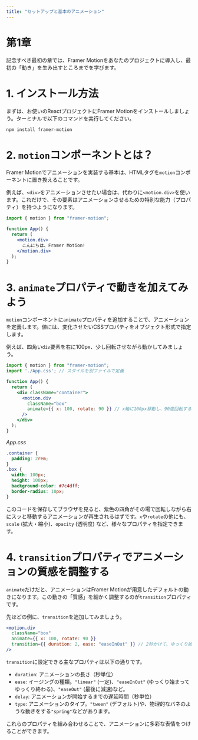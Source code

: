 ```yaml
---
title: "セットアップと基本のアニメーション"
---
```


# 第1章

記念すべき最初の章では、Framer Motionをあなたのプロジェクトに導入し、最初の「動き」を生み出すところまでを学びます。

# 1. インストール方法

まずは、お使いのReactプロジェクトにFramer Motionをインストールしましょう。ターミナルで以下のコマンドを実行してください。

```bash
npm install framer-motion
```

# 2. `motion`コンポーネントとは？

Framer Motionでアニメーションを実装する基本は、HTMLタグを`motion`コンポーネントに置き換えることです。

例えば、`<div>`をアニメーションさせたい場合は、代わりに`<motion.div>`を使います。これだけで、その要素はアニメーションさせるための特別な能力（プロパティ）を持つようになります。

```jsx
import { motion } from "framer-motion";

function App() {
  return (
    <motion.div>
      こんにちは、Framer Motion!
    </motion.div>
  );
}
```

# 3. `animate`プロパティで動きを加えてみよう

`motion`コンポーネントに`animate`プロパティを追加することで、アニメーションを定義します。値には、変化させたいCSSプロパティをオブジェクト形式で指定します。

例えば、四角い`div`要素を右に100px、少し回転させながら動かしてみましょう。

```jsx
import { motion } from "framer-motion";
import './App.css'; // スタイルを別ファイルで定義

function App() {
  return (
    <div className="container">
      <motion.div
        className="box"
        animate={{ x: 100, rotate: 90 }} // x軸に100px移動し、90度回転する
      />
    </div>
  );
}
```

*App.css*
```css
.container {
  padding: 2rem;
}
.box {
  width: 100px;
  height: 100px;
  background-color: #7c4dff;
  border-radius: 10px;
}
```

このコードを保存してブラウザを見ると、紫色の四角がその場で回転しながら右にスッと移動するアニメーションが再生されるはずです。`x`や`rotate`の他にも、`scale` (拡大・縮小)、`opacity` (透明度) など、様々なプロパティを指定できます。

# 4. `transition`プロパティでアニメーションの質感を調整する

`animate`だけだと、アニメーションはFramer Motionが用意したデフォルトの動きになります。この動きの「質感」を細かく調整するのが`transition`プロパティです。

先ほどの例に、`transition`を追加してみましょう。

```jsx
<motion.div
  className="box"
  animate={{ x: 100, rotate: 90 }}
  transition={{ duration: 2, ease: "easeInOut" }} // 2秒かけて、ゆっくり始まってゆっくり終わる
/>
```

`transition`に設定できる主なプロパティは以下の通りです。

*   `duration`: アニメーションの長さ（秒単位）
*   `ease`: イージングの種類。`"linear"` (一定)、`"easeInOut"` (ゆっくり始まってゆっくり終わる)、`"easeOut"` (最後に減速)など。
*   `delay`: アニメーションが開始するまでの遅延時間（秒単位）
*   `type`: アニメーションのタイプ。`"tween"` (デフォルト)や、物理的なバネのような動きをする`"spring"`などがあります。

これらのプロパティを組み合わせることで、アニメーションに多彩な表情をつけることができます。



